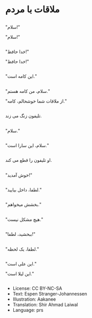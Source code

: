 # ملاقات با مردم

##
"سلام!"

"سلام!"

##
"خدا حافظ!"

"خدا حافظ!"

##
"اين کامه است."

##
"سلام، من کامه هستم."

"از ملاقات شما خوشحالم، کامه."

##
تليفون زنگ می زند.

##
"سلام."

##
"سلام، این سارا است."

##
او تليفون را قطع‌ می کند.

##
"خوش آمديد!"

##
"لطفا، داخل بياييد."

##
"بخشش میخواهم."

##
"هیچ مشکل نیست."

##
"ببخشید، لطفا!"

##
"لطفا، يک لحظه."

##
"این علی است."

"اين ليلا است."

##
* License: CC BY-NC-SA
* Text: Espen Stranger-Johannessen
* Illustration: Aakanee
* Translation: Shir Ahmad Laiwal
* Language: prs
